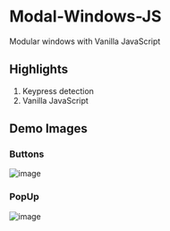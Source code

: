 # Modal-Windows-JS
Modular windows with Vanilla JavaScript

## Highlights
1. Keypress detection
2. Vanilla JavaScript


## Demo Images

### Buttons
![image](https://user-images.githubusercontent.com/87340855/222721029-c996ac41-3569-42d5-83a3-ccd06b847015.png)

### PopUp
![image](https://user-images.githubusercontent.com/87340855/222721079-98897f1c-d571-44a9-9e4e-f5685ee0fff0.png)
